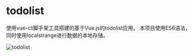 # todolist

使用vue-cli脚手架工具搭建的基于Vue.js的todolist应用。
本项目使用ES6语法，同时使用localstrange进行数据的本地存储。

![][1]









 [1]: https://www.github.com/CoolRabbit520/photos/raw/master/%E5%B0%8F%E4%B9%A6%E5%8C%A0/todolist.gif "todolist"


